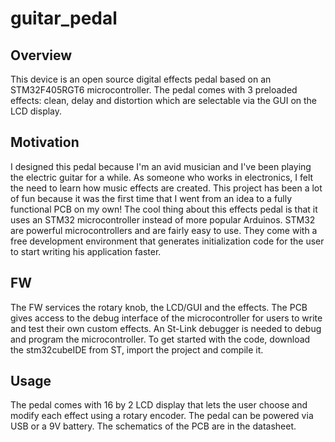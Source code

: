 # guitar_pedal

## Overview
This device is an open source digital effects pedal based on an STM32F405RGT6 microcontroller. 
The pedal comes with 3 preloaded effects: clean, delay and distortion which are selectable via the GUI on the LCD display.

## Motivation
I designed this pedal because I'm an avid musician and I've been playing the electric guitar for a while. As someone who works in electronics, I felt the need to learn how music effects are created.
This project has been a lot of fun because it was the first time that I went from an idea to a fully functional PCB on my own!
The cool thing about this effects pedal is that it uses an STM32 microcontroller instead of more popular Arduinos. STM32 are powerful microcontrollers and are fairly easy to use.
They come with a free development environment that generates initialization code for the user to start writing his application faster.

## FW
The FW services the rotary knob, the LCD/GUI and the effects. The PCB gives access to the debug interface of the microcontroller for users to write and test their own custom effects.
An St-Link debugger is needed to debug and program the microcontroller.
To get started with the code, download the stm32cubeIDE from ST, import the project and compile it.

## Usage
The pedal comes with 16 by 2 LCD display that lets the user choose and modify each effect using a rotary encoder.
The pedal can be powered via USB or a 9V battery. The schematics of the PCB are in the datasheet.
